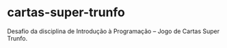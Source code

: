 # cartas-super-trunfo
Desafio da disciplina de Introdução à Programação – Jogo de Cartas Super Trunfo.
